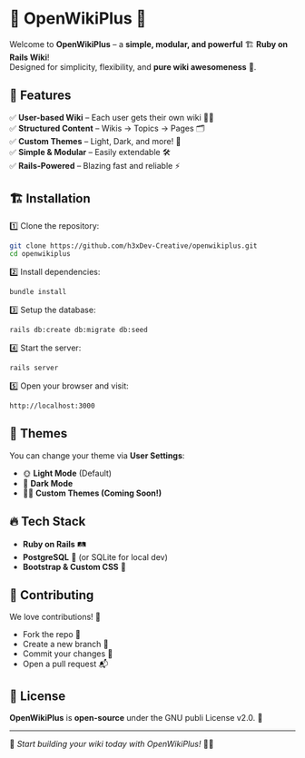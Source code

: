 # 📖 OpenWikiPlus 🚀

Welcome to **OpenWikiPlus** – a **simple, modular, and powerful** 🏗️ **Ruby on Rails Wiki**!  
Designed for simplicity, flexibility, and **pure wiki awesomeness** 🎉.

## 🌟 Features
✅ **User-based Wiki** – Each user gets their own wiki 🧑‍💻  
✅ **Structured Content** – Wikis → Topics → Pages 🗂️  
✅ **Custom Themes** – Light, Dark, and more! 🎨  
✅ **Simple & Modular** – Easily extendable 🛠️  
✅ **Rails-Powered** – Blazing fast and reliable ⚡  

## 🏗️ Installation

1️⃣ Clone the repository:  
```bash
git clone https://github.com/h3xDev-Creative/openwikiplus.git
cd openwikiplus
```

2️⃣ Install dependencies:  
```bash
bundle install
```

3️⃣ Setup the database:  
```bash
rails db:create db:migrate db:seed
```

4️⃣ Start the server:  
```bash
rails server
```

5️⃣ Open your browser and visit:  
```
http://localhost:3000
```

## 🎨 Themes
You can change your theme via **User Settings**:  
- 🌞 **Light Mode** (Default)  
- 🌙 **Dark Mode**  
- 🏴‍☠️ **Custom Themes (Coming Soon!)**  

## 🔥 Tech Stack
- **Ruby on Rails** 🛤️  
- **PostgreSQL** 🐘 (or SQLite for local dev)  
- **Bootstrap & Custom CSS** 🎨  

## 🤝 Contributing
We love contributions! 💖  
- Fork the repo 🍴  
- Create a new branch 🌱  
- Commit your changes 💾  
- Open a pull request 📬  

## 📜 License
**OpenWikiPlus** is **open-source** under the GNU publi License v2.0. 📖  

---

🚀 *Start building your wiki today with OpenWikiPlus!* 📝✨  
